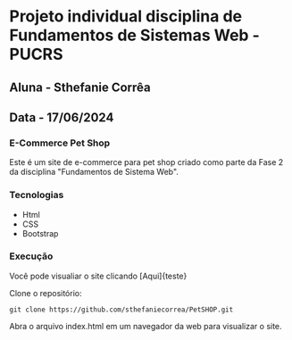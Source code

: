 # Projeto individual disciplina de Fundamentos de Sistemas Web - PUCRS

## Aluna - Sthefanie Corrêa
## Data - 17/06/2024

### E-Commerce Pet Shop 
Este é um site de e-commerce para pet shop criado como parte da Fase 2 da disciplina "Fundamentos de Sistema Web". 

### Tecnologias

- Html
- CSS
- Bootstrap

### Execução

Você pode visualiar o site clicando [Aqui]{teste}

Clone o repositório:

`git clone https://github.com/sthefaniecorrea/PetSHOP.git`

Abra o arquivo index.html em um navegador da web para visualizar o site.
